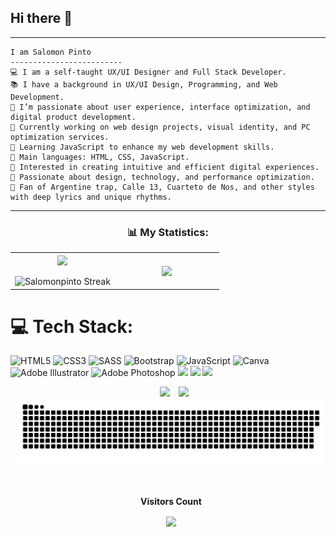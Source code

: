 ## Hi there 👋

<hr>

```
I am Salomon Pinto
-------------------------
💻 I am a self-taught UX/UI Designer and Full Stack Developer.
📚 I have a background in UX/UI Design, Programming, and Web Development.
📝 I’m passionate about user experience, interface optimization, and digital product development.
🔭 Currently working on web design projects, visual identity, and PC optimization services.
🌱 Learning JavaScript to enhance my web development skills.
🌟 Main languages: HTML, CSS, JavaScript.
🚩 Interested in creating intuitive and efficient digital experiences.
💖 Passionate about design, technology, and performance optimization.
🎵 Fan of Argentine trap, Calle 13, Cuarteto de Nos, and other styles with deep lyrics and unique rhythms.
```
<hr>

<h3 align="center">📊 My Statistics:</h3>
<p align="center">
<table align="center">
<tr border="none">
<td width="50%" align="center">
  
  <img  align="center"  src="https://github-readme-stats.vercel.app/api?username=Salomonpinto&theme=dark&show_icons=true&count_private=true" />
  <br></br>
  <img  title="🔥 GitHub Streak Stats" alt="Salomonpinto Streak" src="https://streak-stats.demolab.com/?user=Salomonpinto&theme=dark&hide_border=false" /> 
</td>
<td width="50%" align="center">

  <img  align="center"  src="https://github-readme-stats.vercel.app/api/top-langs/?username=Salomonpinto&theme=dark&hide_border=false&langs_count=10"/>
  
  </td>
</tr>
</table>
</p>

# 💻 Tech Stack:
![HTML5](https://img.shields.io/badge/html5-%23E34F26.svg?style=for-the-badge&logo=html5&logoColor=white) ![CSS3](https://img.shields.io/badge/css3-%231572B6.svg?style=for-the-badge&logo=css3&logoColor=white)  ![SASS](https://img.shields.io/badge/SASS-hotpink.svg?style=for-the-badge&logo=SASS&logoColor=white) ![Bootstrap](https://img.shields.io/badge/bootstrap-%23563D7C.svg?style=for-the-badge&logo=bootstrap&logoColor=white) ![JavaScript](https://img.shields.io/badge/javascript-%23323330.svg?style=for-the-badge&logo=javascript&logoColor=%23F7DF1E) ![Canva](https://img.shields.io/badge/Canva-%2300C4CC.svg?style=for-the-badge&logo=Canva&logoColor=white) ![Adobe Illustrator](https://img.shields.io/badge/adobeillustrator-%23FF9A00.svg?style=for-the-badge&logo=adobeillustrator&logoColor=white) ![Adobe Photoshop](https://img.shields.io/badge/adobephotoshop-%2331A8FF.svg?style=for-the-badge&logo=adobephotoshop&logoColor=white) <img src="https://img.shields.io/badge/Visual_Studio_Code-0078D4?style=for-the-badge&logo=visual%20studio%20code&logoColor=white"> <img src="https://img.shields.io/badge/Windows-0078D6?style=for-the-badge&logo=windows&logoColor=white"> <img src="https://img.shields.io/badge/Git-F05032?style=for-the-badge&logo=git&logoColor=white">



 <div align="center"  class="icons-social" style="margin-left: 10px;">
        <a   target="_blank" href="https://www.linkedin.com/in/salomón-pinto/">
			<img src="https://img.icons8.com/doodle/40/000000/linkedin--v2.png" style="margin-left: 10px;" ></a>
        <a style="margin-left: 10px;" target="_blank" href="">
		<img src="https://img.icons8.com/doodle/40/000000/github--v1.png"></a>
          
    

<div align="center">
    <picture align="center">
      <source media="(prefers-color-scheme: dark)" srcset="https://raw.githubusercontent.com/Niefee/niefee/master/assets/github-contribution-grid-snake.svg">
      <source media="(prefers-color-scheme: light)" srcset="https://raw.githubusercontent.com/Niefee/niefee/master/assets/github-contribution-grid-snake.svg">
      <img alt="github contribution grid snake animation" src="https://raw.githubusercontent.com/Niefee/niefee/master/assets/github-contribution-grid-snake.svg">
    </picture>
</div>


      
<br><p align="center"><b>Visitors Count</b></p>  

<p align="center"><img align="center" src="https://profile-counter.glitch.me/{Salomonpinto}/count.svg" /></p>  
<br>
</div>
